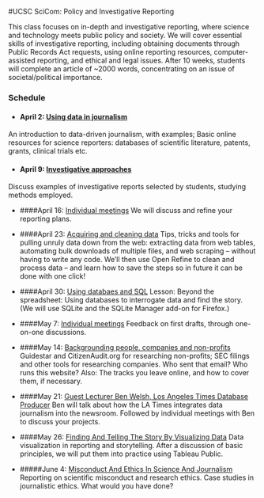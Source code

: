 
#UCSC SciCom: Policy and Investigative Reporting

This class focuses on in-depth and investigative reporting, where science and technology meets public policy and society. We will cover essential skills of investigative reporting, including obtaining documents through Public Records Act requests, using online reporting resources, computer-assisted reporting, and ethical and legal issues. After 10 weeks, students will complete an article of ~2000 words, concentrating on an issue of societal/political importance.

### Schedule

- #### April 2: [Using data in journalism](week1.html)
An introduction to data-driven journalism, with examples;
Basic online resources for science reporters: databases of scientific literature, patents, grants, clinical trials etc.


- #### April 9: [Investigative approaches](week2.html)
Discuss examples of investigative reports selected by students, studying methods employed.

- ####April 16: [Individual meetings](week3.html)
We will discuss and refine your reporting plans.

- ####April 23: [Acquiring and cleaning data](week4.html)
Tips, tricks and tools for pulling unruly data down from the web: extracting data from web tables, automating bulk downloads of multiple files, and web scraping – without having to write any code. We’ll then use Open Refine to clean and process data – and learn how to save the steps so in future it can be done with one click!

- ####April 30: [Using databaes and SQL](week5.html)
Lesson: Beyond the spreadsheet: Using databases to interrogate data and find the story. (We will use SQLite and the SQLite Manager add-on for Firefox.)

- ####May 7: [Individual meetings](week6.html)
Feedback on first drafts, through one-on-one discussions.

- ####May 14: [Backgrounding people, companies and non-profits](week7.html)
Guidestar and CitizenAudit.org for researching non-profits; SEC filings and other tools for researching companies. Who sent that email? Who runs this website? Also: The tracks you leave online, and how to cover them, if necessary.

- ####May 21: [Guest Lecturer Ben Welsh, Los Angeles Times Database Producer](week8.html)
Ben will talk about how the LA Times integrates data journalism into the newsroom. Followed by individual meetings with Ben  to discuss your projects.

- ####May 26: [Finding And Telling The Story By Visualizing Data](week9.html)
Data visualization in reporting and storytelling. After a discussion of basic principles, we will put them into practice using Tableau Public.

- #####June 4: [Misconduct And Ethics In Science And Journalism](week10.html)
Reporting on scientific misconduct and research ethics. Case studies in journalistic ethics. What would you have done?


